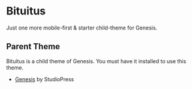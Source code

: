 # Bituitus

Just one more mobile-first & starter child-theme for Genesis.

## Parent Theme

Bituitus is a child theme of Genesis. You must have it installed to use this theme.
* [Genesis](http://www.studiopress.com/) by StudioPress
